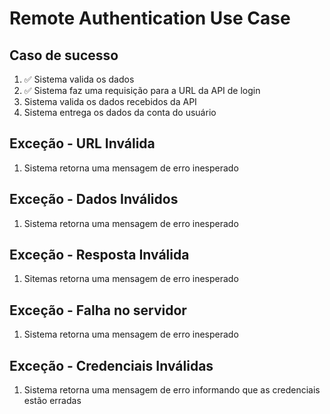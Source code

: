 # Remote Authentication Use Case

## Caso de sucesso
1. ✅ Sistema valida os dados
2. ✅ Sistema faz uma requisição para a URL da API de login
3. Sistema valida os dados recebidos da API
4. Sistema entrega os dados da conta do usuário

## Exceção - URL Inválida
1. Sistema retorna uma mensagem de erro inesperado

## Exceção - Dados Inválidos
1. Sistema retorna uma mensagem de erro inesperado

## Exceção - Resposta Inválida
1. Sitemas retorna uma mensagem de erro inesperado

## Exceção - Falha no servidor
1. Sistema retorna uma mensagem de erro inesperado

## Exceção - Credenciais Inválidas
1. Sistema retorna uma mensagem  de erro informando que as credenciais estão erradas